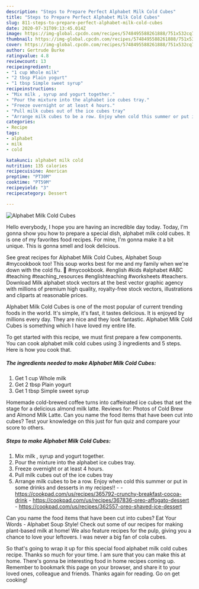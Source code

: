 ```yaml
---
description: "Steps to Prepare Perfect Alphabet Milk Cold Cubes"
title: "Steps to Prepare Perfect Alphabet Milk Cold Cubes"
slug: 811-steps-to-prepare-perfect-alphabet-milk-cold-cubes
date: 2020-07-31T09:13:45.014Z
image: https://img-global.cpcdn.com/recipes/5748495588261888/751x532cq70/alphabet-milk-cold-cubes-recipe-main-photo.jpg
thumbnail: https://img-global.cpcdn.com/recipes/5748495588261888/751x532cq70/alphabet-milk-cold-cubes-recipe-main-photo.jpg
cover: https://img-global.cpcdn.com/recipes/5748495588261888/751x532cq70/alphabet-milk-cold-cubes-recipe-main-photo.jpg
author: Gertrude Burke
ratingvalue: 4.8
reviewcount: 13
recipeingredient:
- "1 cup Whole milk"
- "2 tbsp Plain yogurt"
- "1 tbsp Simple sweet syrup"
recipeinstructions:
- "Mix milk , syrup and yogurt together."
- "Pour the mixture into the alphabet ice cubes tray."
- "Freeze overnight or at least 4 hours."
- "Pull milk cubes out of the ice cubes tray"
- "Arrange milk cubes to be a row. Enjoy when cold this summer or put in some drinks and desserts in my recipes!!  https://cookpad.com/us/recipes/365792-crunchy-breakfast-cocoa-drink https://cookpad.com/us/recipes/367836-oreo-affogato-dessert https://cookpad.com/us/recipes/362557-oreo-shaved-ice-dessert"
categories:
- Recipe
tags:
- alphabet
- milk
- cold

katakunci: alphabet milk cold 
nutrition: 135 calories
recipecuisine: American
preptime: "PT30M"
cooktime: "PT59M"
recipeyield: "3"
recipecategory: Dessert

---
```



![Alphabet Milk Cold Cubes](https://img-global.cpcdn.com/recipes/5748495588261888/751x532cq70/alphabet-milk-cold-cubes-recipe-main-photo.jpg)

Hello everybody, I hope you are having an incredible day today. Today, I'm gonna show you how to prepare a special dish, alphabet milk cold cubes. It is one of my favorites food recipes. For mine, I'm gonna make it a bit unique. This is gonna smell and look delicious.

See great recipes for Alphabet Milk Cold Cubes, Alphabet Soup #mycookbook too! This soup works best for me and my family when we&#39;re down with the cold flu. 🤪 #mycookbook. #english #kids #alphabet #ABC #teaching #teaching_resources #englishteaching #worksheets #teachers. Download Milk alphabet stock vectors at the best vector graphic agency with millions of premium high quality, royalty-free stock vectors, illustrations and cliparts at reasonable prices.

Alphabet Milk Cold Cubes is one of the most popular of current trending foods in the world. It's simple, it's fast, it tastes delicious. It is enjoyed by millions every day. They are nice and they look fantastic. Alphabet Milk Cold Cubes is something which I have loved my entire life.


To get started with this recipe, we must first prepare a few components. You can cook alphabet milk cold cubes using 3 ingredients and 5 steps. Here is how you cook that.

<!--inarticleads1-->

##### The ingredients needed to make Alphabet Milk Cold Cubes:

1. Get 1 cup Whole milk
1. Get 2 tbsp Plain yogurt
1. Get 1 tbsp Simple sweet syrup


Homemade cold-brewed coffee turns into caffeinated ice cubes that set the stage for a delicious almond milk latte. Reviews for: Photos of Cold Brew and Almond Milk Latte. Can you name the food items that have been cut into cubes? Test your knowledge on this just for fun quiz and compare your score to others. 

<!--inarticleads2-->

##### Steps to make Alphabet Milk Cold Cubes:

1. Mix milk , syrup and yogurt together.
1. Pour the mixture into the alphabet ice cubes tray.
1. Freeze overnight or at least 4 hours.
1. Pull milk cubes out of the ice cubes tray
1. Arrange milk cubes to be a row. Enjoy when cold this summer or put in some drinks and desserts in my recipes!! -  - https://cookpad.com/us/recipes/365792-crunchy-breakfast-cocoa-drink - https://cookpad.com/us/recipes/367836-oreo-affogato-dessert - https://cookpad.com/us/recipes/362557-oreo-shaved-ice-dessert


Can you name the food items that have been cut into cubes? Eat Your Words - Alphabet Soup Style! Check out some of our recipes for making plant-based milk at home! We also feature recipes for the pulp, giving you a chance to love your leftovers. I was never a big fan of cola cubes. 

So that's going to wrap it up for this special food alphabet milk cold cubes recipe. Thanks so much for your time. I am sure that you can make this at home. There's gonna be interesting food in home recipes coming up. Remember to bookmark this page on your browser, and share it to your loved ones, colleague and friends. Thanks again for reading. Go on get cooking!
